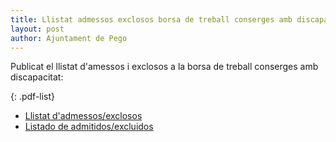 ```yaml
---
title: Llistat admessos exclosos borsa de treball conserges amb discapacitat
layout: post
author: Ajuntament de Pego
---
```

Publicat el llistat d'amessos i exclosos a la borsa de treball conserges amb discapacitat:

{: .pdf-list}
* [Llistat d'admessos/exclosos](/pdf/personal/20130829-borsa-treball-conserge/anunci-llistat-admessos-exclosos-val.pdf)
* [Listado de admitidos/excluidos](/pdf/personal/20130829-borsa-treball-conserge/anunci-llistat-admessos-exclosos-cas.pdf)